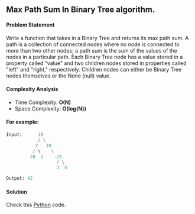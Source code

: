 ## Max Path Sum In Binary Tree algorithm.

#### Problem Statement


Write a function that takes in a Binary Tree and returns its max path sum. A path is a collection of connected nodes where no node is connected to more than two other nodes; a path sum is the sum of the values of the nodes in a particular path. Each Binary Tree node has a value stored in a property called "value" and two children nodes stored in properties called "left" and "right," respectively. Children nodes can either be Binary Tree nodes themselves or the None (null) value.



#### Complexity Analysis

- Time Complexity: **O(N)**
- Space Complexity: **O(log(N))**


#### For example:

```python
Input:      10
            / \
           2   10
          / \    \
         20  1    -25
                   / \
                   3  4  

Output: 42
```


                 

#### Solution

Check this [Python](../hard/max_path_sum_in_binary_tree.py) code.

